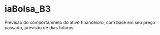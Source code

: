 # iaBolsa_B3
Previsão do comportamneto do ativo financeioro, com base em seu preço passado, previsão de dias futuros
